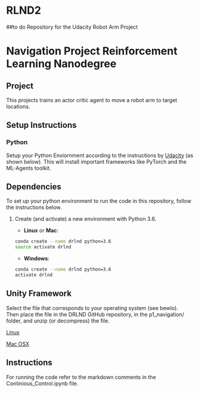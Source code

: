 # RLND2
##to do 
Repository for the Udacity Robot Arm Project 
# Navigation Project Reinforcement Learning Nanodegree 

## Project

This projects trains an actor critic agent to move a robot arm to target locations.  



## Setup Instructions

### Python 

Setup your Python Enviornment according to the instructions by [Udacity](https://github.com/udacity/deep-reinforcement-learning#dependencies) (as shown below). This will install important frameworks like PyTorch and the ML-Agents toolkit.   

## Dependencies

To set up your python environment to run the code in this repository, follow the instructions below.

1. Create (and activate) a new environment with Python 3.6.

	- __Linux__ or __Mac__: 
	```bash
	conda create --name drlnd python=3.6
	source activate drlnd
	```
	- __Windows__: 
	```bash
	conda create --name drlnd python=3.6 
	activate drlnd
	```
	



## Unity Framework 

Select the file that corresponds to your operating system (see bewlo).  
Then place the file in the DRLND GitHub repository, in the p1_navigation/ folder, and unzip (or decompress) the file.

[Linux](https://s3-us-west-1.amazonaws.com/udacity-drlnd/P1/Banana/Banana_Linux.zip)     

[Mac OSX](https://s3-us-west-1.amazonaws.com/udacity-drlnd/P1/Banana/Banana.app.zip) 



## Instructions 
For running the code refer to the markdown comments in the Continious_Control.ipynb file. 

